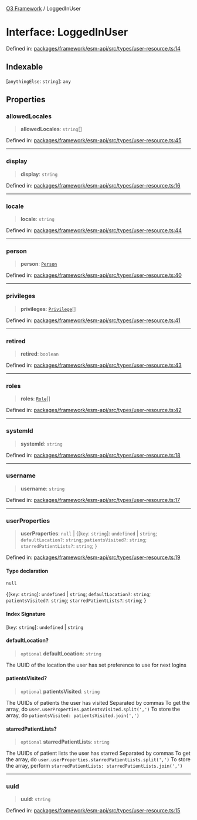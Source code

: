 [O3 Framework](../API.md) / LoggedInUser

# Interface: LoggedInUser

Defined in: [packages/framework/esm-api/src/types/user-resource.ts:14](https://github.com/openmrs/openmrs-esm-core/blob/18d2874f03a33a6ab8295af0e87ac97fdd150718/packages/framework/esm-api/src/types/user-resource.ts#L14)

## Indexable

\[`anythingElse`: `string`\]: `any`

## Properties

### allowedLocales

> **allowedLocales**: `string`[]

Defined in: [packages/framework/esm-api/src/types/user-resource.ts:45](https://github.com/openmrs/openmrs-esm-core/blob/18d2874f03a33a6ab8295af0e87ac97fdd150718/packages/framework/esm-api/src/types/user-resource.ts#L45)

***

### display

> **display**: `string`

Defined in: [packages/framework/esm-api/src/types/user-resource.ts:16](https://github.com/openmrs/openmrs-esm-core/blob/18d2874f03a33a6ab8295af0e87ac97fdd150718/packages/framework/esm-api/src/types/user-resource.ts#L16)

***

### locale

> **locale**: `string`

Defined in: [packages/framework/esm-api/src/types/user-resource.ts:44](https://github.com/openmrs/openmrs-esm-core/blob/18d2874f03a33a6ab8295af0e87ac97fdd150718/packages/framework/esm-api/src/types/user-resource.ts#L44)

***

### person

> **person**: [`Person`](Person.md)

Defined in: [packages/framework/esm-api/src/types/user-resource.ts:40](https://github.com/openmrs/openmrs-esm-core/blob/18d2874f03a33a6ab8295af0e87ac97fdd150718/packages/framework/esm-api/src/types/user-resource.ts#L40)

***

### privileges

> **privileges**: [`Privilege`](Privilege.md)[]

Defined in: [packages/framework/esm-api/src/types/user-resource.ts:41](https://github.com/openmrs/openmrs-esm-core/blob/18d2874f03a33a6ab8295af0e87ac97fdd150718/packages/framework/esm-api/src/types/user-resource.ts#L41)

***

### retired

> **retired**: `boolean`

Defined in: [packages/framework/esm-api/src/types/user-resource.ts:43](https://github.com/openmrs/openmrs-esm-core/blob/18d2874f03a33a6ab8295af0e87ac97fdd150718/packages/framework/esm-api/src/types/user-resource.ts#L43)

***

### roles

> **roles**: [`Role`](Role.md)[]

Defined in: [packages/framework/esm-api/src/types/user-resource.ts:42](https://github.com/openmrs/openmrs-esm-core/blob/18d2874f03a33a6ab8295af0e87ac97fdd150718/packages/framework/esm-api/src/types/user-resource.ts#L42)

***

### systemId

> **systemId**: `string`

Defined in: [packages/framework/esm-api/src/types/user-resource.ts:18](https://github.com/openmrs/openmrs-esm-core/blob/18d2874f03a33a6ab8295af0e87ac97fdd150718/packages/framework/esm-api/src/types/user-resource.ts#L18)

***

### username

> **username**: `string`

Defined in: [packages/framework/esm-api/src/types/user-resource.ts:17](https://github.com/openmrs/openmrs-esm-core/blob/18d2874f03a33a6ab8295af0e87ac97fdd150718/packages/framework/esm-api/src/types/user-resource.ts#L17)

***

### userProperties

> **userProperties**: `null` \| \{[`key`: `string`]: `undefined` \| `string`; `defaultLocation?`: `string`; `patientsVisited?`: `string`; `starredPatientLists?`: `string`; \}

Defined in: [packages/framework/esm-api/src/types/user-resource.ts:19](https://github.com/openmrs/openmrs-esm-core/blob/18d2874f03a33a6ab8295af0e87ac97fdd150718/packages/framework/esm-api/src/types/user-resource.ts#L19)

#### Type declaration

`null`

\{[`key`: `string`]: `undefined` \| `string`; `defaultLocation?`: `string`; `patientsVisited?`: `string`; `starredPatientLists?`: `string`; \}

#### Index Signature

\[`key`: `string`\]: `undefined` \| `string`

#### defaultLocation?

> `optional` **defaultLocation**: `string`

The UUID of the location the user has set preference to use for next logins

#### patientsVisited?

> `optional` **patientsVisited**: `string`

The UUIDs of patients the user has visited
Separated by commas
To get the array, do `user.userProperties.patientsVisited.split(',')`
To store the array, do `patientsVisited: patientsVisited.join(',')`

#### starredPatientLists?

> `optional` **starredPatientLists**: `string`

The UUIDs of patient lists the user has starred
Separated by commas
To get the array, do `user.userProperties.starredPatientLists.split(',')`
To store the array, perform `starredPatientLists: starredPatientLists.join(',')`

***

### uuid

> **uuid**: `string`

Defined in: [packages/framework/esm-api/src/types/user-resource.ts:15](https://github.com/openmrs/openmrs-esm-core/blob/18d2874f03a33a6ab8295af0e87ac97fdd150718/packages/framework/esm-api/src/types/user-resource.ts#L15)
